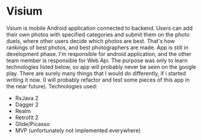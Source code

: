 # Visium

  Vsium is mobile Android application connected to backend. Users can add their own photos with specified categories and submit them on the photo duels, where other users decide which photos are best.
That's how rankings of best photos, and best photographers are made. App is still in development phase. I'm responsible for android application, and the other team member is responsible for Web Api. 
The purpose was only to learn technologies listed below, so app will probably never be seen on the google play. There are surely many things that I would do differently, if i started writing it now. 
(I will probably refactor and test some pieces of this app in the near future).
Technologies used:

  - RxJava 2
  - Dagger 2
  - Realm
  - Retrofit 2
  - Glide/Picasso
  - MVP (unfortunately not implemented everywhere)
  